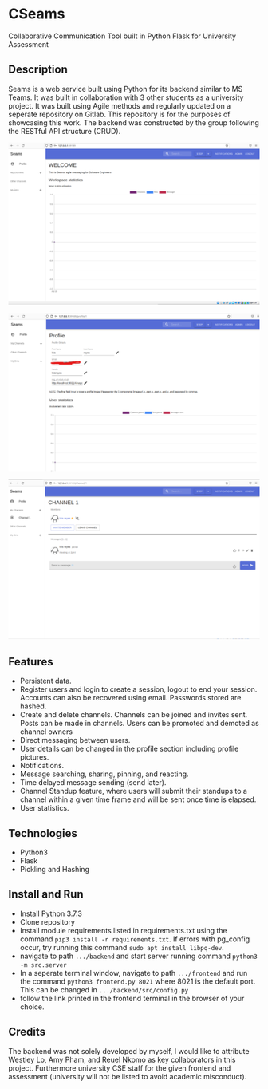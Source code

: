 # CSeams
Collaborative Communication Tool built in Python Flask for University Assessment

## Description
Seams is a web service built using Python for its backend similar to MS Teams.  It was built in collaboration with 3 other students as a university project.  It was built using Agile methods and regularly updated on a seperate repository on Gitlab.  This repository is for the purposes of showcasing this work.  The backend was constructed by the group following the RESTful API structure (CRUD).

![home](images/home.png)

![profile](images/profile.png)

![channel](images/channel.png)

## Features
- Persistent data.
- Register users and login to create a session, logout to end your session.  Accounts can also be recovered using email.  Passwords stored are hashed.
- Create and delete channels.  Channels can be joined and invites sent.  Posts can be made in channels.  Users can be promoted and demoted as channel owners
- Direct messaging between users.
- User details can be changed in the profile section including profile pictures.
- Notifications.
- Message searching, sharing, pinning, and reacting.
- Time delayed message sending (send later).
- Channel Standup feature, where users will submit their standups to a channel within a given time frame and will be sent once time is elapsed.
- User statistics.

## Technologies
- Python3
- Flask
- Pickling and Hashing

## Install and Run
- Install Python 3.7.3
- Clone repository
- Install module requirements listed in requirements.txt using the command ``` pip3 install -r requirements.txt ```.  If errors with pg_config occur, try running this command ``` sudo apt install libpq-dev ```.
- navigate to path ``` .../backend ``` and start server running command ``` python3 -m src.server ```
- In a seperate terminal window, navigate to path ``` .../frontend ``` and run the command ``` python3 frontend.py 8021 ``` where 8021 is the default port.  This can be changed in ``` .../backend/src/config.py ```
- follow the link printed in the frontend terminal in the browser of your choice.

## Credits
The backend was not solely developed by myself, I would like to attribute Westley Lo, Amy Pham, and Reuel Nkomo as key collaborators in this project.  Furthermore university CSE staff for the given frontend and assessment (university will not be listed to avoid academic misconduct).
